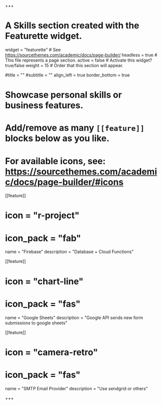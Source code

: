+++
# A Skills section created with the Featurette widget.
widget = "featurette"  # See https://sourcethemes.com/academic/docs/page-builder/
headless = true  # This file represents a page section.
active = false  # Activate this widget? true/false
weight = 15  # Order that this section will appear.

#title = ""
#subtitle = ""
align_left = true
border_bottom = true

# Showcase personal skills or business features.
# 
# Add/remove as many `[[feature]]` blocks below as you like.
# 
# For available icons, see: https://sourcethemes.com/academic/docs/page-builder/#icons

[[feature]]
  # icon = "r-project"
  # icon_pack = "fab"
  name = "Firebase"
  description = "Database + Cloud Functions"
  
[[feature]]
  # icon = "chart-line"
  # icon_pack = "fas"
  name = "Google Sheets"
  description = "Google API sends new form submissions to google sheets"  
  
[[feature]]
  # icon = "camera-retro"
  # icon_pack = "fas"
  name = "SMTP Email Provider"
  description = "Use sendgrid or others"

+++
